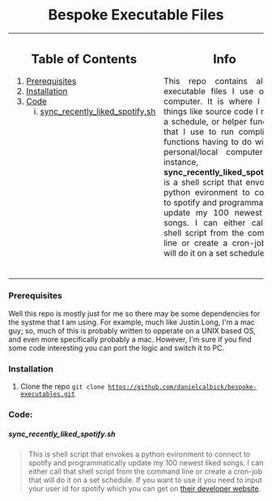 <h1 align= center>
    Bespoke Executable Files
</h1>

<!-- Main table for layout -->
<table>
  <tr>
    <!-- Left column for Table of Contents -->
    <td width="30%" valign="top">
        <h2 align= center><strong>Table of Contents</strong></h2>
        <div>
          <ol>
            <li><a href="#prereqs">Prerequisites</a></li>
            <li><a href="#install">Installation</a></li>
            <li><a href="#code">Code</a>
              <ol type="i">
                <li><a href="#spotify_rl">sync_recently_liked_spotify.sh</a></li>
              </ol>
            </li>
          </ol>
        </div>
    </td>
    <!-- Right column for Project Description -->
    <td width="70%" valign="top">
      <h2 align= center><strong>Info</strong></h2>
      <p align= justify>
        This repo contains all the executable files I use on my computer. It is where I place things like source code I run on a schedule, or helper functions that I use to run complicated functions having to do with my personal/local computer. For instance, <strong>sync_recently_liked_spotify.sh</strong> is a shell script that envokes a python evironment to connect to spotify and programmatically update my 100 newest liked songs. I can either call that shell script from the command line or create a cron-job that will do it on a set schedule."
      </p>
      <br>
    </td>
  </tr>
</table>

<!-- Additional Sections here -->

<h3 style="your-style-here" id="prereqs">Prerequisites</h3>

<div>
  Well this repo is mostly just for me so there may be some dependencies for the systme that I am using. For example, much like Justin Long, I'm a mac guy; so, much of this is probably written to opperate on a UNIX based OS, and even more specifically probably a mac. However, I'm sure if you find some code interesting you can port the logic and switch it to PC.
</div>

<h3 style="your-style-here" id="install">Installation</h3>

<div>

1. Clone the repo
   <code>git clone https://github.com/danielcalbick/bespoke-executables.git</code>

</div>


<h3 style="your-style-here" id="code">Code:</h3>

<h5 style="your-style-here" id="spotify_rl">sync_recently_liked_spotify.sh</h5>

>This is shell script that envokes a python evironment to connect to spotify and programmatically update my 100 newest liked songs. I can either call that shell script from the command line or create a cron-job that will do it on a set schedule. If you want to use it you need to input your user id for spotify which you can get on [their developer website](https://developer.spotify.com/documentation/web-api).
